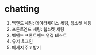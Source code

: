 # chatting

1. 백엔드 세팅: 데이터베이스 세팅, 웹소켓 세팅
2. 프론트엔드 세팅: 웹소켓 세팅
3. 백엔드 프론트엔드 연결 테스트
4. 유저 로그인
5. 메세지 주고받기
